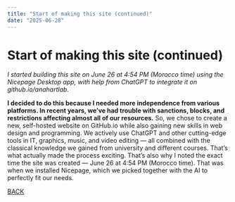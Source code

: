 ```yaml
---
title: "Start of making this site (continued)"
date: "2025-06-28"
---
```


# Start of making this site (continued)

_I started building this site on June 26 at 4:54 PM (Morocco time) using the Nicepage Desktop app, with help from ChatGPT to integrate it on github.io/anahartlab._

**I decided to do this because I needed more independence from various platforms. In recent years, we’ve had trouble with sanctions, blocks, and restrictions affecting almost all of our resources.** So, we chose to create a new, self-hosted website on GitHub.io while also gaining new skills in web design and programming. We actively use ChatGPT and other cutting-edge tools in IT, graphics, music, and video editing — all combined with the classical knowledge we gained from university and different courses. That’s what actually made the process exciting. That’s also why I noted the exact time the site was created — June 26 at 4:54 PM (Morocco time). That was when we installed Nicepage, which we picked together with the AI to perfectly fit our needs.

[BACK](NEWS.html#block-1)